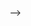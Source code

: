 <!--
Two other useful quantities of NHST are effect size and statistical power. 
Effect size is the magnitude of the effect found by the statistical test. 
A very small effect can only be detected with a large enough sample size. 
Statistical power is a measure related to the type 2 error (false negatives), it is $1-\beta$ where $\beta$ is the false positive rate. 
A statistical power of 80% is customary, where it is calculated, in which case there is a 20% chance that a result is a false negative if the null hypothesis is accepted. 
A very highly powered test with a high (non-significant) p-value represents strong evidence that the null hypothesis is true, although it may often be reported as “failing to reach significance”. Low-powered tests, coinciding with low sample sizes, mean that both the acceptance or rejection of the null hypothesis is likely to be unreliable. 

[//]: # (TODO: Check math below and formatting.)
[//]: # (TODO: Add link to dance of the p-values)
P-values do not have a high prediction value for reproducibility, since they have a high spread, even when a test is reasonably highly powered. 
Statistician Geoff Cumming refers to this as the “[dance of the p-values](https://www.youtube.com/watch?v=5OL1RqHrZQ8)”. 
Instead, a measure of the expected truth of a finding can be estimated from the proportion of hypotheses that are true in a given field, the statistical power, the p-value threshold as:

$$
ppv=\frac{(1-\beta)p_{true}}{p_{true}(1-\beta-\alpha)+\alpha}
$$

Where $ppv$ stands for positive predictive value and $p_{true}$ is the proportion of true hypotheses in a field{cite}`Ioannidis2005-mo`. 

For this version of the formula (there is also a version that includes bias, which was instrumental in the Ioannidis’ claim that “most published research findings are false”{cite}`Ioannidis2005-mo`), and standard choices for power and statistical significance of $\alpha=0.05$ and $\beta=0.2$, we would expect more findings to false than true if $p_{true}<0.0588$ (3.s.f). 
That might seem like a small number, but in some bioinformatics experiments, we hypothesise that millions of SNPs may be responsible for a trait, when only small numbers are. 
On the other hand, if half of researchers hypotheses were correct for a given field ($p_{true}=0.5$), the formula would yield $ppv=0.941$ (3.s.f.), but the low reproducibility of GWAS results, gene annotations, etc, implies that the proportion of true hypotheses is less than this.

The same approach can be used to calculate the limit for $p_{true}$ for which we’d expect there to be more false positives than false negatives. 
Using the same values for and  and , we get $p_{true}=0.2$, i.e. if less than 20% of hypotheses are true, then we are more likely to get false positives than false negatives. 
This is interesting as most published scientific results are claiming a positive result, so we are essentially erring on the side of publishing erroneous errors.

[//]: # (TODO: Instert image and fix reference and citations/links)

### Pre-registration

A more interesting solution is pre-registration, as used in clinical trials. 
This involves a detailed publication in advance of the analysis protocols that will be used in order to prevent tweaking analysis based on seeing the data. 
This solves p-hacking related problems, and makes a distinction between hypothesis-generating and hypothesis-testing research.

### Registered reports
Registered reports are an attempt to remove these problems associated with publication bias, by linking the concept of pre-registration with that of publishing. 
Essentially, authors submit their introduction and methods section to a journal and at this point they undergo peer review and the journal agrees to publish the results, regardless of the result. At the time of writing over 170 journals were accepting registered reports and the number has been growing in recent months, across disciplines, although they are currently most popular in psychology and neuroscience{cite}`Hardwicke_undated-jj`. 
This solution also offers peer-review at a more helpful stage in the manuscript, when it’s still possible to make changes to the experiment.


<!--
#### Reproducibility in bioinformatics
In a field that has long had a huge number of open data repositories, and a relatively high level of statistical knowledge among researchers, in some ways bioinformatics might be expected to be ahead of the curve in terms of reproducible research. 
It certainly seems that as a field, it excelling at open research. 
At the same time, however, it is even more important for the work to be reproducible if data and software are being reused by multiple researchers.

The Gene Ontology Annotations (GOA) are a combination of experimental and computational annotations. 
-->
-->